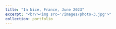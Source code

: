 ```yaml
---
title: "In Nice, France, June 2023"
excerpt: "<br/><img src='/images/photo-3.jpg'>"
collection: portfolio
---
```


